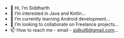 - 👋 Hi, I’m Siddharth
- 👀 I’m interested in Java and Kotlin...
- 🌱 I’m currently learning Android development...
- 💞️ I’m looking to collaborate on Freelance projects...
- 📫 How to reach me - email - sidkul6@gmail.com...

<!---
sid0603/sid0603 is a ✨ special ✨ repository because its `README.md` (this file) appears on your GitHub profile.
You can click the Preview link to take a look at your changes.
--->
